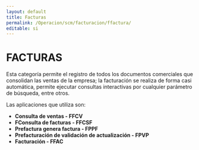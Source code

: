 ```yaml
---
layout: default
title: Facturas
permalink: /Operacion/scm/facturacion/ffactura/
editable: si
---
```


# FACTURAS  

Esta categoría permite el registro de todos los documentos comerciales que consolidan las ventas de la empresa; la facturación se realiza de forma casi automática, permite ejecutar consultas interactivas por cualquier parámetro de búsqueda, entre otros.  

Las aplicaciones que utiliza son:  

* **Consulta de ventas - FFCV**  
* **FConsulta de facturas - FFCSF**  
* **Prefactura genera factura - FPPF** 
* **Prefacturación de validación de actualización - FPVP**  
* **Facturación - FFAC**  

